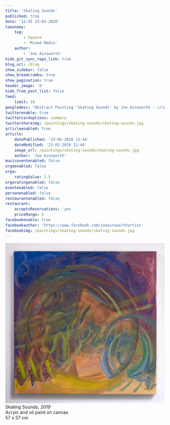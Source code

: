 ```yaml
---
title: 'Skating Sounds'
published: true
date: '12:45 23-02-2020'
taxonomy:
    tag:
        - Square
        - 'Mixed Media'
    author:
        - 'Joe Ainsworth'
hide_git_sync_repo_link: true
blog_url: /blog
show_sidebar: false
show_breadcrumbs: true
show_pagination: true
header_image: '0'
hide_from_post_list: false
feed:
    limit: 10
googledesc: "Abstract Painting 'Skating Sounds' by Joe Ainsworth - \r\nAcrylic and oil paint on canvas, 57 x 57 cm"
twitterenable: true
twittercardoptions: summary
twittershareimg: /paintings/skating-sounds/skating-sounds.jpg
articleenabled: true
article:
    datePublished: '23-02-2020 12:44'
    dateModified: '23-02-2020 12:44'
    image_url: /paintings/skating-sounds/skating-sounds.jpg
    author: 'Joe Ainsworth'
musiceventenabled: false
orgaenabled: false
orga:
    ratingValue: 2.5
orgaratingenabled: false
eventenabled: false
personenabled: false
restaurantenabled: false
restaurant:
    acceptsReservations: 'yes'
    priceRange: $
facebookenable: true
facebookauthor: 'https://www.facebook.com/joeainsworthartist'
facebookimg: /paintings/skating-sounds/skating-sounds.jpg
---
```


[![](skating-sounds@x3.jpg)](/paintings/skating-sounds)
Skating Sounds, _2019_  
Acryic and oil paint on canvas  
57 x 57 cm

